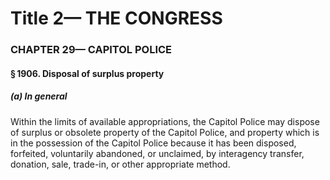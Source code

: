 
# Title 2— THE CONGRESS
### CHAPTER 29— CAPITOL POLICE
#### § 1906. Disposal of surplus property
##### (a) In general

Within the limits of available appropriations, the Capitol Police may dispose of surplus or obsolete property of the Capitol Police, and property which is in the possession of the Capitol Police because it has been disposed, forfeited, voluntarily abandoned, or unclaimed, by interagency transfer, donation, sale, trade-in, or other appropriate method.
